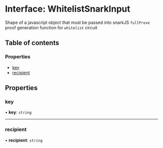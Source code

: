 # Interface: WhitelistSnarkInput

Shape of a javascript object that must be passed into snarkJS `fullProve`
proof generation function for `whitelist` circuit

## Table of contents

### Properties

- [key](WhitelistSnarkInput.md#key)
- [recipient](WhitelistSnarkInput.md#recipient)

## Properties

### key

• **key**: `string`

---

### recipient

• **recipient**: `string`
